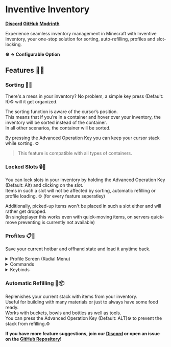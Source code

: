 # Inventive Inventory
**[Discord](https://discord.gg/uycTMfCsfc) [GitHub](https://github.com/Origins-Tech/InventiveInventory/issues) [Modrinth](https://modrinth.com/mod/inventive-inventory)**

Experience seamless inventory management in Minecraft with Inventive Inventory, your one-stop solution for sorting, auto-refilling, profiles and slot-locking.

**⚙️ -> Configurable Option**

## Features 🚀💡
### Sorting 🔀🔠
There's a mess in your inventory? No problem, a simple key press (Default: R)⚙️ will it get organized.

The sorting function is aware of the cursor’s position.  
This means that if you’re in a container and hover over your inventory, the inventory will be sorted instead of the container.  
In all other scenarios, the container will be sorted.

By pressing the Advanced Operation Key you can keep your cursor stack while sorting. ⚙️
> This feature is compatible with all types of containers.

### Locked Slots 🔒🚫
You can lock slots in your inventory by holding the Advanced Operation Key (Default: Alt) and clicking on the slot.  
Items in such a slot will not be affected by sorting, automatic refilling or profile loading. ⚙️ (for every feature seperatley)

Additionally, picked-up items won't be placed in such a slot either and will rather get dropped.  
(In singleplayer this works even with quick-moving items, on servers quick-move preventing is currently not available)

### Profiles 📋📂
Save your current hotbar and offhand state and load it anytime back.

<details>
  <summary>Profile Screen (Radial Menu)</summary>
  
By pressing and holding 'V'⚙️ you can open the Profile Screen where you can create, load, overwrite or delete profiles.  
- Create: Just hover over '+' and release 'V'⚙️. A Profile should be created. (Optionally, you can press ALT additionally to name your profile)
- Overwrite: Hover over an existing profile, hold Left CTRL and release 'V'⚙️ to overwrite this profile.
- Delete: Hover over an existing profile, hold ALT and release 'V'⚙️ to delete this profile.

</details>

<details>
<summary>Commands</summary>

- Save: ```/inventive-profiles create <name> [keybinding]```
- Load: ```/inventive-profiles load <profile>```
- Delete: ```/inventive-profiles delete <profile>```

</details>

<details>
<summary>Keybinds</summary>

You can bind customizable keys to your profiles for loading.
- Loading: Loading Key (Default: ALT)⚙️ + [Profile Key (Default: 1-3)⚙️]

Alternatively, you can activate Fast Load where you don't have to press the loading key. ⚙️

</details>

### Automatic Refilling 🔄📦
Replenishes your current stack with items from your inventory.  
Useful for building with many materials or just to always have some food ready.  
Works with buckets, bowls and bottles as well as tools.  
You can press the Advanced Operation Key (Default: ALT)⚙️ to prevent the stack from refilling.⚙️  

**If you have more feature suggestions, join our [Discord](https://discord.gg/uycTMfCsfc) or open an issue on the [GitHub Repository](https://github.com/Origins-Tech/InventiveInventory/issues)!**
